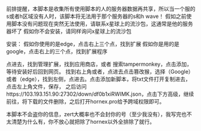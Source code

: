 
前排提醒，本脚本是收集所有使用脚本的人的服务器数据再共享，所以当一个服的s或者h区域没有人时，该脚本将无法用于那个服务器的s和h wave！
假如之前使用脚本没有问题现在突然无法使用，请联系x星球上的流沙包，这通常是他的服务器坏了
假如你不会安装，请同样询问x星球上的流沙包


安装：
假如你使用的是edge，点击右上三个点，找到扩展
假如你是用的是google，点击右上的三个点，找到扩展程序

点进去，找到管理扩展，找到应用商店，或者
搜索tampermonkey，点击添加，等待安装好后回到网页。
找到右上角或者，点进去点击篡改猴，选择（Google）或者（edge），找到左侧，点进去。点击添加新脚本，将txt文件打开复制进去，点击左上角文件，保存，
之后访问https://103.193.151.90:27302/down/df0b1xiRWIMK.json，点击下方高级，继续前往，将下载的文件删除，之后打开hornex.pro给予跨域权限即可。

本脚本不会盗你的信息，zert大概率也不会封你的号（至少我没有），我写完也不太清楚为什么有，你不放心就把除了hornex以外全排除了就行。
